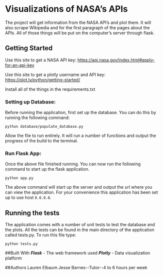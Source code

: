 # Visualizations of NASA’s APIs #

The project will get information from the NASA API’s and plot them.
It will also scrape WIkipedia and for the first paragraph of the pages about the APIs. All of those things will be put on the computer’s server through flask.

## Getting Started ##

Use this site to get a NASA API key: https://api.nasa.gov/index.html#apply-for-an-api-key

Use this site to get a plotly username and API key:
https://plot.ly/python/getting-started/

Install all of the things in the requirements.txt

### Setting up Database: ###
Before running the application, first set up the database. You can do this by running the following command: 

```
python database/populate_database.py
```

Allow the file to run entirely. It will run a number of functions and output the progress of the build to the terminal.

### Run Flask App: ###
Once the above file finished running. You can now run the following command to start up the flask application.

```
python app.py
```

The above command will start up the server and output the url where you can view the application. For your convenience this application has been set up to use host `0.0.0.0`.

## Running the tests ##

The application comes with a number of unit tests to test the database and the plots. All the tests can be found in the main directory of the application called tests.py. To run this file type:

```
python tests.py
```

##Built With
***Flask*** - The web framework used
***Plotly*** - Data visualization platform

##Authors
Lauren Elbaum
Jesse Barnes--Tutor--4 to 6 hours per week

